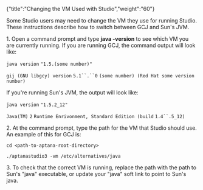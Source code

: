 {"title":"Changing the VM Used with Studio","weight":"60"}

Some Studio users may need to change the VM they use for running Studio. These instructions describe how to switch between GCJ and Sun's JVM.

1\. Open a command prompt and type **java -version** to see which VM you are currently running. If you are running GCJ, the command output will look like:

`java version` `"1.5.(some number)"`

`gij (GNU libgcy) version` `5.1``.``0` `(some number) (Red Hat some version number)`

If you're running Sun's JVM, the output will look like:

`java version` `"1.5.2_12"`

`Java(TM)` `2` `Runtime Enrivonment, Standard Edition (build` `1.4``.5_12)`

2\. At the command prompt, type the path for the VM that Studio should use. An example of this for GCJ is:

`cd <path-to-aptana-root-directory>`

`./aptanastudio3 -vm /etc/alternatives/java`

3\. To check that the correct VM is running, replace the path with the path to Sun's "java" executable, or update your "java" soft link to point to Sun's java.
